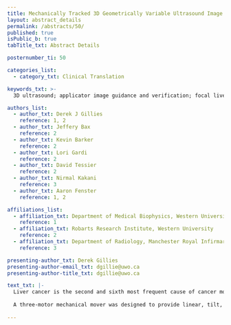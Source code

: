 ```yaml
---
title: Mechanically Tracked 3D Geometrically Variable Ultrasound Image Guidance System for Focal Liver Tumor Therapies
layout: abstract_details
permalink: /abstracts/50/
published: true
isPublic_b: true
tabTitle_txt: Abstract Details

posternumber_ti: 50

categories_list: 
  - category_txt: Clinical Translation

keywords_txt: >-
  3D ultrasound; applicator image guidance and verification; focal liver tumor therapy; liver cancer

authors_list:
  - author_txt: Derek J Gillies
    reference: 1, 2
  - author_txt: Jeffery Bax 
    reference: 2
  - author_txt: Kevin Barker 
    reference: 2
  - author_txt: Lori Gardi 
    reference: 2
  - author_txt: David Tessier 
    reference: 2
  - author_txt: Nirmal Kakani 
    reference: 3
  - author_txt: Aaron Fenster 
    reference: 1, 2

affiliations_list:
  - affiliation_txt: Department of Medical Biophysics, Western University
    reference: 1
  - affiliation_txt: Robarts Research Institute, Western University
    reference: 2
  - affiliation_txt: Department of Radiology, Manchester Royal Infirmary
    reference: 3

presenting-author_txt: Derek Gillies
presenting-author-email_txt: dgillie@uwo.ca
presenting-author-title_txt: dgillie@uwo.ca

text_txt: |-
  Liver cancer is the second and sixth most frequent cause of cancer mortality worldwide in men and women, respectively, with high prevalence in under developed and developing countries. Minimally invasive focal ablation of liver tumors is an alternative technique to resection and transplantation for early-stage cancer and is focused on reducing patient complications and recovery times. Although promising, the therapeutic benefits are currently present with high local cancer recurrence. One potential source of error arises when performing therapy applicator guidance with 2D ultrasound (US) since the field-of-view is limited and requires the physician to build a mental image of the anatomy. Our solution to this limitation has been the development of a novel mechanically assisted 3D US imaging and guidance system capable of providing geometrically variable images.
  
  A three-motor mechanical mover was designed to provide linear, tilt, and hybrid geometries with adjustable ranges of motion for variable 3D US fields-of-view. This mover is held by a counterbalanced mechanical ""arm and wrist"" which contain electromagnetic brakes and five encoders to track the position of the transducer. This mechanical support is mounted on a portable cart with coarse adjustable height to accommodate gross differences in patient sizes. This work represents the evaluation on the image reconstruction, tracking system accuracy, software implementation, and qualitative human volunteer scans.
 
---
```

